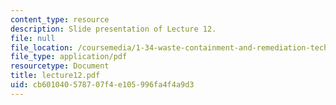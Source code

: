 ```yaml
---
content_type: resource
description: Slide presentation of Lecture 12.
file: null
file_location: /coursemedia/1-34-waste-containment-and-remediation-technology-spring-2004/cb601040578707f4e105996fa4f4a9d3_lecture12.pdf
file_type: application/pdf
resourcetype: Document
title: lecture12.pdf
uid: cb601040-5787-07f4-e105-996fa4f4a9d3
---
```


